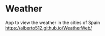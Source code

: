 # Weather
App to view the weather in the cities of Spain  
https://alberto512.github.io/WeatherWeb/
